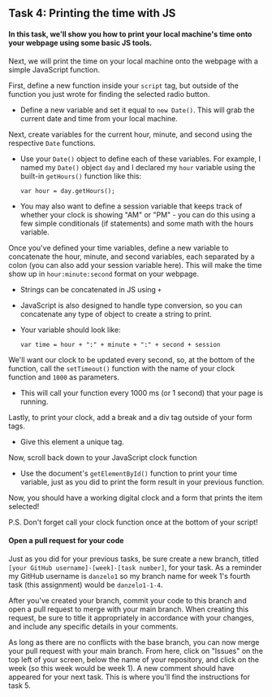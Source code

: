 ## Task 4: Printing the time with JS

#### In this task, we'll show you how to print your local machine's time onto your webpage using some basic JS tools.

Next, we will print the time on your local machine onto the webpage with a simple JavaScript function.

First, define a new function inside your `script` tag, but outside of the function you just wrote for finding the selected radio button.  

- Define a new variable and set it equal to `new Date()`.  This will grab the current date and time from your local machine.

Next, create variables for the current hour, minute, and second using the respective `Date` functions.  

- Use your `Date()` object to define each of these variables.  For example, I named my `Date()` object `day` and I declared my `hour` variable using the built-in `getHours()` function like this:

  `var hour = day.getHours();`

- You may also want to define a session variable that keeps track of whether your clock is showing "AM" or "PM" - you can do this using a few simple conditionals (if statements) and some math with the hours variable.

Once you've defined your time variables, define a new variable to concatenate the hour, minute, and second variables, each separated by a colon (you can also add your session variable here). This will make the time show up in `hour:minute:second` format on your webpage.

- Strings can be concatenated in JS using `+`

- JavaScript is also designed to handle type conversion, so you can concatenate any type of object to create a string to print.

- Your variable should look like:

  `var time = hour + ":" + minute + ":" + second + session`

We'll want our clock to be updated every second, so, at the bottom of the function, call the `setTimeout()` function with the name of your clock function and `1000` as parameters.  

- This will call your function every 1000 ms (or 1 second) that your page is running.

Lastly, to print your clock, add a break and a div tag outside of your form tags.  

- Give this element a unique tag.  

Now, scroll back down to your JavaScript clock function 

- Use the document's `getElementById()` function to print your time variable, just as you did to print the form result in your previous function.

Now, you should have a working digital clock and a form that prints the item selected!

P.S. Don't forget call your clock function once at the bottom of your script!

#### Open a pull request for your code

Just as you did for your previous tasks, be sure create a new branch, titled `[your GitHub username]-[week]-[task number]`, for your task.  As a reminder my GitHub username is `danzelo1` so my branch name for week 1's fourth task (this assignment) would be `danzelo1-1-4`.

After you've created your branch, commit your code to this branch and open a pull request to merge with your main branch.  When creating this request, be sure to title it appropriately in accordance with your changes, and include any specific details in your comments.

As long as there are no conflicts with the base branch, you can now merge your pull request with your main branch. From here, click on "Issues" on the top left of your screen, below the name of your repository, and click on the week (so this week would be week 1). A new comment should have appeared for your next task. This is where you'll find the instructions for task 5.